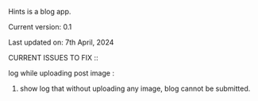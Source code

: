 Hints is a blog app.

Current version: 0.1

Last updated on: 7th April, 2024


CURRENT ISSUES TO FIX ::

log while uploading post image :
1. show log that without uploading any image, blog cannot be submitted.



